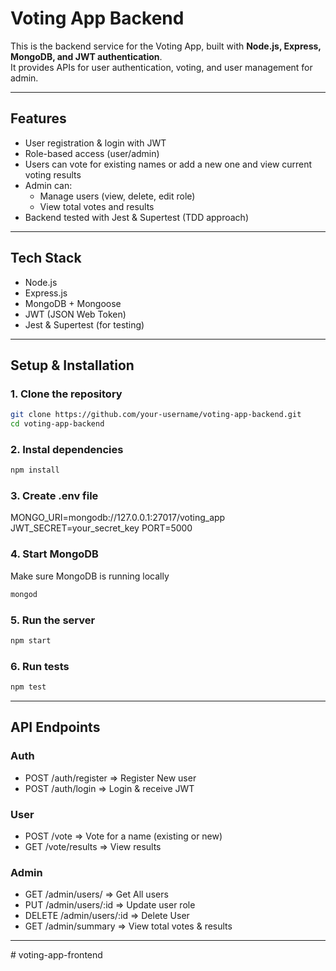 # Voting App Backend

This is the backend service for the Voting App, built with **Node.js, Express, MongoDB, and JWT authentication**.  
It provides APIs for user authentication, voting, and user management for admin.

---

## Features

- User registration & login with JWT
- Role-based access (user/admin)
- Users can vote for existing names or add a new one and view current voting results
- Admin can:
  - Manage users (view, delete, edit role)
  - View total votes and results
- Backend tested with Jest & Supertest (TDD approach)

---

## Tech Stack

- Node.js
- Express.js
- MongoDB + Mongoose
- JWT (JSON Web Token)
- Jest & Supertest (for testing)

---

## Setup & Installation

### 1. Clone the repository
```bash
git clone https://github.com/your-username/voting-app-backend.git
cd voting-app-backend
```

### 2. Instal dependencies
```bash
npm install
```

### 3. Create .env file
MONGO_URI=mongodb://127.0.0.1:27017/voting_app
JWT_SECRET=your_secret_key
PORT=5000

### 4. Start MongoDB
Make sure MongoDB is running locally
```bash
mongod
```

### 5. Run the server
```bash
npm start
```

### 6. Run tests
```bash
npm test
```
---

## API Endpoints

### Auth
- POST /auth/register => Register New user
- POST /auth/login => Login & receive JWT

### User
- POST /vote => Vote for a name (existing or new)
- GET /vote/results => View results

### Admin
- GET /admin/users/ => Get All users
- PUT /admin/users/:id => Update user role
- DELETE /admin/users/:id => Delete User
- GET /admin/summary => View total votes & results

---
#   v o t i n g - a p p - f r o n t e n d 
 
 



